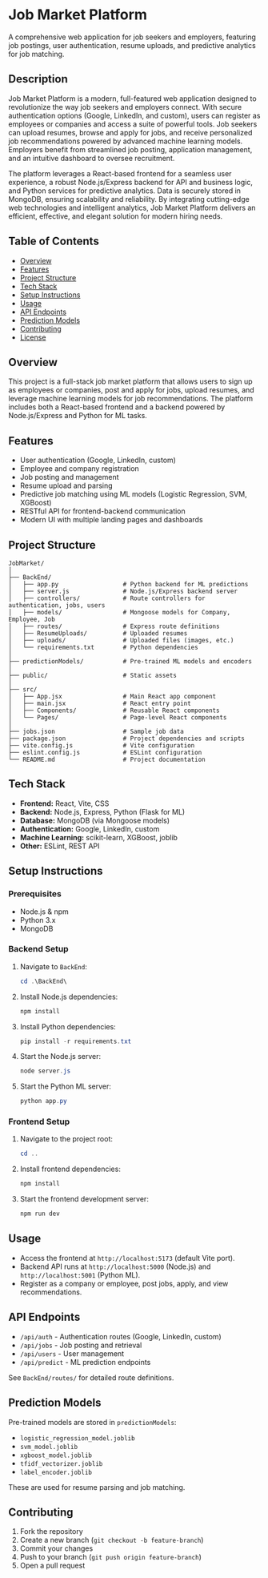 # Job Market Platform

A comprehensive web application for job seekers and employers, featuring job postings, user authentication, resume uploads, and predictive analytics for job matching.

## Description

Job Market Platform is a modern, full-featured web application designed to revolutionize the way job seekers and employers connect. With secure authentication options (Google, LinkedIn, and custom), users can register as employees or companies and access a suite of powerful tools. Job seekers can upload resumes, browse and apply for jobs, and receive personalized job recommendations powered by advanced machine learning models. Employers benefit from streamlined job posting, application management, and an intuitive dashboard to oversee recruitment.

The platform leverages a React-based frontend for a seamless user experience, a robust Node.js/Express backend for API and business logic, and Python services for predictive analytics. Data is securely stored in MongoDB, ensuring scalability and reliability. By integrating cutting-edge web technologies and intelligent analytics, Job Market Platform delivers an efficient, effective, and elegant solution for modern hiring needs.

## Table of Contents

- [Overview](#overview)
- [Features](#features)
- [Project Structure](#project-structure)
- [Tech Stack](#tech-stack)
- [Setup Instructions](#setup-instructions)
- [Usage](#usage)
- [API Endpoints](#api-endpoints)
- [Prediction Models](#prediction-models)
- [Contributing](#contributing)
- [License](#license)

## Overview

This project is a full-stack job market platform that allows users to sign up as employees or companies, post and apply for jobs, upload resumes, and leverage machine learning models for job recommendations. The platform includes both a React-based frontend and a backend powered by Node.js/Express and Python for ML tasks.

## Features

- User authentication (Google, LinkedIn, custom)
- Employee and company registration
- Job posting and management
- Resume upload and parsing
- Predictive job matching using ML models (Logistic Regression, SVM, XGBoost)
- RESTful API for frontend-backend communication
- Modern UI with multiple landing pages and dashboards

## Project Structure

```
JobMarket/
│
├── BackEnd/
│   ├── app.py                  # Python backend for ML predictions
│   ├── server.js               # Node.js/Express backend server
│   ├── controllers/            # Route controllers for authentication, jobs, users
│   ├── models/                 # Mongoose models for Company, Employee, Job
│   ├── routes/                 # Express route definitions
│   ├── ResumeUploads/          # Uploaded resumes
│   ├── uploads/                # Uploaded files (images, etc.)
│   └── requirements.txt        # Python dependencies
│
├── predictionModels/           # Pre-trained ML models and encoders
│
├── public/                     # Static assets
│
├── src/
│   ├── App.jsx                 # Main React app component
│   ├── main.jsx                # React entry point
│   ├── Components/             # Reusable React components
│   └── Pages/                  # Page-level React components
│
├── jobs.json                   # Sample job data
├── package.json                # Project dependencies and scripts
├── vite.config.js              # Vite configuration
├── eslint.config.js            # ESLint configuration
└── README.md                   # Project documentation
```

## Tech Stack

- **Frontend:** React, Vite, CSS
- **Backend:** Node.js, Express, Python (Flask for ML)
- **Database:** MongoDB (via Mongoose models)
- **Authentication:** Google, LinkedIn, custom
- **Machine Learning:** scikit-learn, XGBoost, joblib
- **Other:** ESLint, REST API

## Setup Instructions

### Prerequisites

- Node.js & npm
- Python 3.x
- MongoDB

### Backend Setup

1. Navigate to `BackEnd`:
   ```powershell
   cd .\BackEnd\
   ```
2. Install Node.js dependencies:
   ```powershell
   npm install
   ```
3. Install Python dependencies:
   ```powershell
   pip install -r requirements.txt
   ```
4. Start the Node.js server:
   ```powershell
   node server.js
   ```
5. Start the Python ML server:
   ```powershell
   python app.py
   ```

### Frontend Setup

1. Navigate to the project root:
   ```powershell
   cd ..
   ```
2. Install frontend dependencies:
   ```powershell
   npm install
   ```
3. Start the frontend development server:
   ```powershell
   npm run dev
   ```

## Usage

- Access the frontend at `http://localhost:5173` (default Vite port).
- Backend API runs at `http://localhost:5000` (Node.js) and `http://localhost:5001` (Python ML).
- Register as a company or employee, post jobs, apply, and view recommendations.

## API Endpoints

- `/api/auth` - Authentication routes (Google, LinkedIn, custom)
- `/api/jobs` - Job posting and retrieval
- `/api/users` - User management
- `/api/predict` - ML prediction endpoints

See `BackEnd/routes/` for detailed route definitions.

## Prediction Models

Pre-trained models are stored in `predictionModels`:
- `logistic_regression_model.joblib`
- `svm_model.joblib`
- `xgboost_model.joblib`
- `tfidf_vectorizer.joblib`
- `label_encoder.joblib`

These are used for resume parsing and job matching.

## Contributing

1. Fork the repository
2. Create a new branch (`git checkout -b feature-branch`)
3. Commit your changes
4. Push to your branch (`git push origin feature-branch`)
5. Open a pull request
